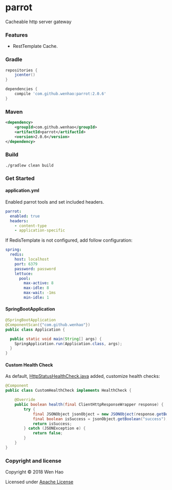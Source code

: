 # parrot

Cacheable http server gateway

### Features

* RestTemplate Cache.

### Gradle

```groovy
repositories {
    jcenter()
}

dependencies {
    compile 'com.github.wenhao:parrot:2.0.6'
}
```

### Maven

```xml
<dependency>
    <groupId>com.github.wenhao</groupId>
    <artifactId>parrot</artifactId>
    <version>2.0.6</version>
</dependency>
```

### Build

```
./gradlew clean build
```

### Get Started

#### application.yml

Enabled parrot tools and set included headers.

```yaml
parrot:
  enabled: true
  headers:
    - content-type
    - application-specific
```

If RedisTemplate is not configured, add follow configuration:
```yaml
spring:
  redis:
    host: localhost
    port: 6379
    password: password
    lettuce:
      pool:
        max-active: 8
        max-idle: 8
        max-wait: -1ms
        min-idle: 1
```

#### SpringBootApplication

```java
@SpringBootApplication
@ComponentScan({"com.github.wenhao"})
public class Application {

  public static void main(String[] args) {
    SpringApplication.run(Application.class, args);
  }
}
```

#### Custom Health Check

As default, [HttpStatusHealthCheck.java] added, customize health checks:

```java
@Component
public class CustomHealthCheck implements HealthCheck {

    @Override
    public boolean health(final ClientHttpResponseWrapper response) {
        try {
            final JSONObject jsonObject = new JSONObject(response.getBodyAsString());
            final boolean isSuccess = jsonObject.getBoolean("success");
            return isSuccess;
        } catch (JSONException e) {
            return false;
        }
    }
}
```

### Copyright and license

Copyright © 2018 Wen Hao

Licensed under [Apache License]

[HttpStatusHealthCheck.java]: ./src/main/java/com/github/wenhao/health/HttpStatusHealthCheck.java
[Apache License]: ./LICENSE
